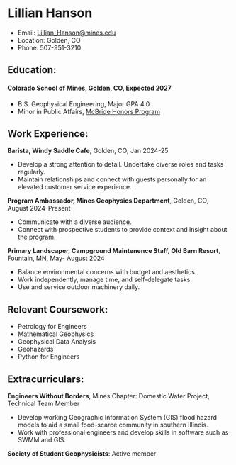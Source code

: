 
# Lillian Hanson
- Email: Lillian_Hanson@mines.edu
- Location: Golden, CO
- Phone: 507-951-3210

## Education:
#### **Colorado School of Mines**, Golden, CO, Expected 2027
- B.S. Geophysical Engineering, Major GPA 4.0
- Minor in Public Affairs, [McBride Honors Program](https://mcbride.mines.edu/)

## Work Experience: 
**Barista, Windy Saddle Cafe**, Golden, CO, Jan 2024-25
- Develop a strong attention to detail. Undertake diverse roles and tasks regularly.            
- Maintain relationships and connect with guests personally for an elevated customer service experience.  

**Program Ambassador, Mines Geophysics Department**, Golden, CO, August 2024-Present
- Communicate with a diverse audience.  
- Connect with prospective students to provide context and insight about the program.

**Primary Landscaper, Campground Maintenence Staff, Old Barn Resort**, Fountain, MN, May- August 2024      
- Balance environmental concerns with budget and aesthetics.  
- Work independently, manage time, and self-delegate tasks.  
- Use and service outdoor machinery daily.  

## Relevant Coursework:
- Petrology for Engineers
- Mathematical Geophysics
- Geophysical Data Analysis
- Geohazards
- Python for Engineers

## Extracurriculars:
**Engineers Without Borders**, Mines Chapter: Domestic Water Project, Technical Team Member
- Develop working Geographic Information System (GIS) flood hazard models to aid a small food-scarce community in southern Illinois.
- Work with professional engineers and develop skills in software such as SWMM and GIS.

**Society of Student Geophysicists**: Active member
